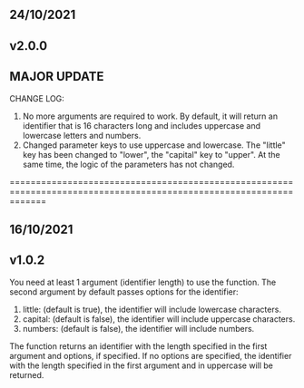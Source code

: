 ## 24/10/2021

## v2.0.0

## MAJOR UPDATE

CHANGE LOG:

1. No more arguments are required to work. By default, it will return an identifier that is 16 characters long and includes uppercase and lowercase letters and numbers.
2. Changed parameter keys to use uppercase and lowercase. The "little" key has been changed to "lower", the "capital" key to "upper". At the same time, the logic of the parameters has not changed.

===================================================================================================================

## 16/10/2021

## v1.0.2

You need at least 1 argument (identifier length) to use the function. The second argument by default passes options for the identifier:

1. little: (default is true), the identifier will include lowercase characters.
2. capital: (default is false), the identifier will include uppercase characters.
3. numbers: (default is false), the identifier will include numbers.

The function returns an identifier with the length specified in the first argument and options, if specified. If no options are specified, the identifier with the length specified in the first argument and in uppercase will be returned.
